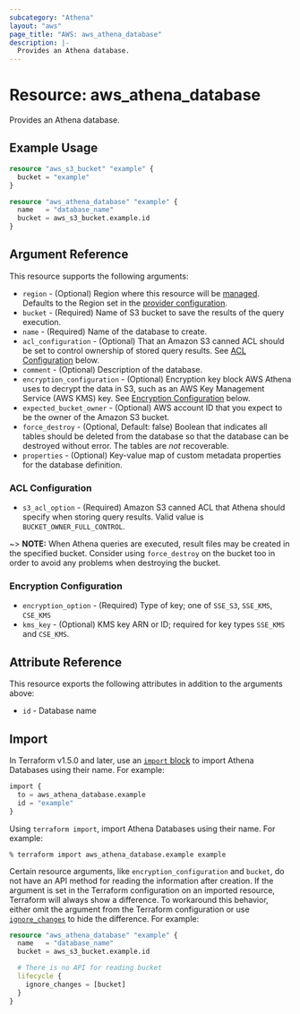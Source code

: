 ```yaml
---
subcategory: "Athena"
layout: "aws"
page_title: "AWS: aws_athena_database"
description: |-
  Provides an Athena database.
---
```


# Resource: aws_athena_database

Provides an Athena database.

## Example Usage

```terraform
resource "aws_s3_bucket" "example" {
  bucket = "example"
}

resource "aws_athena_database" "example" {
  name   = "database_name"
  bucket = aws_s3_bucket.example.id
}
```

## Argument Reference

This resource supports the following arguments:

* `region` - (Optional) Region where this resource will be [managed](https://docs.aws.amazon.com/general/latest/gr/rande.html#regional-endpoints). Defaults to the Region set in the [provider configuration](https://registry.terraform.io/providers/hashicorp/aws/latest/docs#aws-configuration-reference).
* `bucket` - (Required) Name of S3 bucket to save the results of the query execution.
* `name` - (Required) Name of the database to create.
* `acl_configuration` - (Optional) That an Amazon S3 canned ACL should be set to control ownership of stored query results. See [ACL Configuration](#acl-configuration) below.
* `comment` - (Optional) Description of the database.
* `encryption_configuration` - (Optional) Encryption key block AWS Athena uses to decrypt the data in S3, such as an AWS Key Management Service (AWS KMS) key. See [Encryption Configuration](#encryption-configuration) below.
* `expected_bucket_owner` - (Optional) AWS account ID that you expect to be the owner of the Amazon S3 bucket.
* `force_destroy` - (Optional, Default: false) Boolean that indicates all tables should be deleted from the database so that the database can be destroyed without error. The tables are *not* recoverable.
* `properties` - (Optional) Key-value map of custom metadata properties for the database definition.

### ACL Configuration

* `s3_acl_option` - (Required) Amazon S3 canned ACL that Athena should specify when storing query results. Valid value is `BUCKET_OWNER_FULL_CONTROL`.

~> **NOTE:** When Athena queries are executed, result files may be created in the specified bucket. Consider using `force_destroy` on the bucket too in order to avoid any problems when destroying the bucket.  

### Encryption Configuration

* `encryption_option` - (Required) Type of key; one of `SSE_S3`, `SSE_KMS`, `CSE_KMS`
* `kms_key` - (Optional) KMS key ARN or ID; required for key types `SSE_KMS` and `CSE_KMS`.

## Attribute Reference

This resource exports the following attributes in addition to the arguments above:

* `id` - Database name

## Import

In Terraform v1.5.0 and later, use an [`import` block](https://developer.hashicorp.com/terraform/language/import) to import Athena Databases using their name. For example:

```terraform
import {
  to = aws_athena_database.example
  id = "example"
}
```

Using `terraform import`, import Athena Databases using their name. For example:

```console
% terraform import aws_athena_database.example example
```

Certain resource arguments, like `encryption_configuration` and `bucket`, do not have an API method for reading the information after creation. If the argument is set in the Terraform configuration on an imported resource, Terraform will always show a difference. To workaround this behavior, either omit the argument from the Terraform configuration or use [`ignore_changes`](https://www.terraform.io/docs/configuration/meta-arguments/lifecycle.html#ignore_changes) to hide the difference. For example:

```terraform
resource "aws_athena_database" "example" {
  name   = "database_name"
  bucket = aws_s3_bucket.example.id

  # There is no API for reading bucket
  lifecycle {
    ignore_changes = [bucket]
  }
}
```

